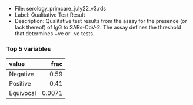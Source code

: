 

* File: serology_primcare_july22_v3.rds
* Label: Qualitative Test Result
* Description: Qualitative test results from the assay for the presence (or lack thereof) of IgG to SARs-CoV-2. The assay defines the threshold that determines +ve or -ve tests.

### Top 5 variables
| value     |   frac |
|:----------|-------:|
| Negative  | 0.59   |
| Positive  | 0.41   |
| Equivocal | 0.0071 |
        